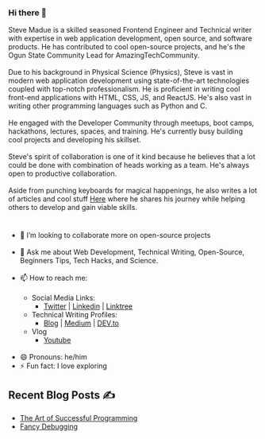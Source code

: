 ### Hi there 👋
Steve Madue is a skilled seasoned Frontend Engineer and Technical writer with expertise in web application development, open source, and software products. He has contributed to cool open-source projects, and he's the Ogun State Community Lead for AmazingTechCommunity. <br><br>
Due to his background in Physical Science (Physics), Steve is vast in modern web application development using state-of-the-art technologies coupled with top-notch professionalism. He is proficient in writing cool front-end applications with HTML, CSS, JS, and ReactJS. He's also vast in writing other programming languages such as Python and C.<br><br>
He engaged with the Developer Community through meetups, boot camps, hackathons, lectures, spaces, and training. He's currently busy building cool projects and developing his skillset.<br><br>
Steve's spirit of collaboration is one of it kind because he believes that a lot could be done with combination of heads working as a team. He's always open to productive collaboration.<br><br>
Aside from punching keyboards for magical happenings, he also writes a lot of articles and cool stuff <a href="https://madue.hashnode.dev/" target="_blank">Here</a> where he shares his journey while helping others to develop and gain viable skills.
#
- 👯 I’m looking to collaborate more on open-source projects<br><br>
- 💬 Ask me about Web Development, Technical Writing, Open-Source, Beginners Tips, Tech Hacks, and Science.<br><br>
- 📫 How to reach me:<br><br>
  - Social Media Links:
    - [Twitter](https://twitter.com/stevemadue) | [Linkedin](https://linkedin.com/in/madue) | [Linktree](https://linktr.ee/smadue)
  - Technical Writing Profiles:
    - [Blog](https://madue.hashnode.dev/) | [Medium](https://madue.medium.com) | [DEV.to](https://dev.to/madue) 
  - Vlog
    - [Youtube](https://youtube.com/@smadue) <br><br>
- 😄 Pronouns: he/him<br>
- ⚡ Fun fact: I love exploring

## Recent Blog Posts ✍️
- [The Art of Successful Programming](https://madue.hashnode.dev/the-art-of-successful-programming)
- [Fancy Debugging](https://madue.hashnode.dev/fancy-debugging)

<!--
**waleakaje/waleakaje** is a ✨ _special_ ✨ repository because its `README.md` (this file) appears on your GitHub profile.

Here are some ideas to get you started:

- 🔭 I’m currently working on ...
- 🌱 I’m currently learning ...
- 👯 I’m looking to collaborate on ...
- 🤔 I’m looking for help with ...
- 💬 Ask me about ...
- 📫 How to reach me: ...
- 😄 Pronouns: ...
- ⚡ Fun fact: ...
-->
